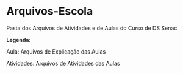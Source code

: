 # Arquivos-Escola
Pasta dos Arquivos de Atividades e de Aulas do Curso de DS Senac

**Legenda:**

Aula: Arquivos de Explicação das Aulas

Atividades: Arquivos de Atividades das Aulas
